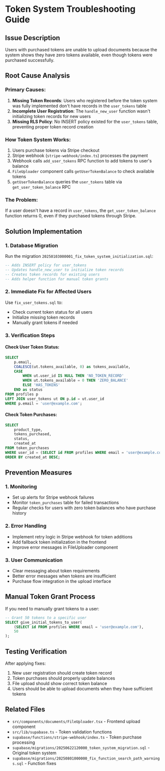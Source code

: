 # Token System Troubleshooting Guide

## Issue Description
Users with purchased tokens are unable to upload documents because the system shows they have zero tokens available, even though tokens were purchased successfully.

## Root Cause Analysis

### Primary Causes:
1. **Missing Token Records**: Users who registered before the token system was fully implemented don't have records in the `user_tokens` table
2. **Incomplete User Registration**: The `handle_new_user` function wasn't initializing token records for new users
3. **Missing RLS Policy**: No INSERT policy existed for the `user_tokens` table, preventing proper token record creation

### How Token System Works:
1. Users purchase tokens via Stripe checkout
2. Stripe webhook (`stripe-webhook/index.ts`) processes the payment
3. Webhook calls `add_user_tokens` RPC function to add tokens to user's balance
4. `FileUploader` component calls `getUserTokenBalance` to check available tokens
5. `getUserTokenBalance` queries the `user_tokens` table via `get_user_token_balance` RPC

### The Problem:
If a user doesn't have a record in `user_tokens`, the `get_user_token_balance` function returns 0, even if they purchased tokens through Stripe.

## Solution Implementation

### 1. Database Migration
Run the migration `20250103000001_fix_token_system_initialization.sql`:

```sql
-- Adds INSERT policy for user_tokens
-- Updates handle_new_user to initialize token records
-- Creates token records for existing users
-- Adds helper function for manual token grants
```

### 2. Immediate Fix for Affected Users
Use `fix_user_tokens.sql` to:
- Check current token status for all users
- Initialize missing token records
- Manually grant tokens if needed

### 3. Verification Steps

#### Check User Token Status:
```sql
SELECT 
    p.email,
    COALESCE(ut.tokens_available, 0) as tokens_available,
    CASE 
        WHEN ut.user_id IS NULL THEN 'NO_TOKEN_RECORD'
        WHEN ut.tokens_available = 0 THEN 'ZERO_BALANCE'
        ELSE 'HAS_TOKENS'
    END as status
FROM profiles p
LEFT JOIN user_tokens ut ON p.id = ut.user_id
WHERE p.email = 'user@example.com';
```

#### Check Token Purchases:
```sql
SELECT 
    product_type,
    tokens_purchased,
    status,
    created_at
FROM token_purchases 
WHERE user_id = (SELECT id FROM profiles WHERE email = 'user@example.com')
ORDER BY created_at DESC;
```

## Prevention Measures

### 1. Monitoring
- Set up alerts for Stripe webhook failures
- Monitor `token_purchases` table for failed transactions
- Regular checks for users with zero token balances who have purchase history

### 2. Error Handling
- Implement retry logic in Stripe webhook for token additions
- Add fallback token initialization in the frontend
- Improve error messages in FileUploader component

### 3. User Communication
- Clear messaging about token requirements
- Better error messages when tokens are insufficient
- Purchase flow integration in the upload interface

## Manual Token Grant Process

If you need to manually grant tokens to a user:

```sql
-- Grant 50 tokens to a specific user
SELECT give_initial_tokens_to_user(
    (SELECT id FROM profiles WHERE email = 'user@example.com'),
    50
);
```

## Testing Verification

After applying fixes:
1. New user registration should create token record
2. Token purchases should properly update balances
3. File upload should show correct token balance
4. Users should be able to upload documents when they have sufficient tokens

## Related Files
- `src/components/documents/FileUploader.tsx` - Frontend upload component
- `src/lib/supabase.ts` - Token validation functions
- `supabase/functions/stripe-webhook/index.ts` - Token purchase processing
- `supabase/migrations/20250622120000_token_system_migration.sql` - Original token system
- `supabase/migrations/20250801000000_fix_function_search_path_warnings.sql` - Function fixes